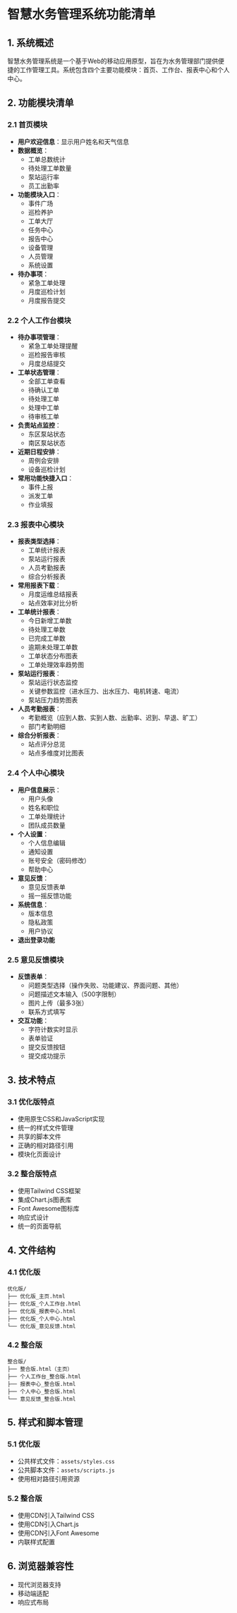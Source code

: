 # 智慧水务管理系统功能清单

## 1. 系统概述
智慧水务管理系统是一个基于Web的移动应用原型，旨在为水务管理部门提供便捷的工作管理工具。系统包含四个主要功能模块：首页、工作台、报表中心和个人中心。

## 2. 功能模块清单

### 2.1 首页模块
- **用户欢迎信息**：显示用户姓名和天气信息
- **数据概览**：
  - 工单总数统计
  - 待处理工单数量
  - 泵站运行率
  - 员工出勤率
- **功能模块入口**：
  - 事件广场
  - 巡检养护
  - 工单大厅
  - 任务中心
  - 报告中心
  - 设备管理
  - 人员管理
  - 系统设置
- **待办事项**：
  - 紧急工单处理
  - 月度巡检计划
  - 月度报告提交

### 2.2 个人工作台模块
- **待办事项管理**：
  - 紧急工单处理提醒
  - 巡检报告审核
  - 月度总结提交
- **工单状态管理**：
  - 全部工单查看
  - 待确认工单
  - 待处理工单
  - 处理中工单
  - 待审核工单
- **负责站点监控**：
  - 东区泵站状态
  - 南区泵站状态
- **近期日程安排**：
  - 周例会安排
  - 设备巡检计划
- **常用功能快捷入口**：
  - 事件上报
  - 派发工单
  - 作业填报

### 2.3 报表中心模块
- **报表类型选择**：
  - 工单统计报表
  - 泵站运行报表
  - 人员考勤报表
  - 综合分析报表
- **常用报表下载**：
  - 月度运维总结报表
  - 站点效率对比分析
- **工单统计报表**：
  - 今日新增工单数
  - 待处理工单数
  - 已完成工单数
  - 逾期未处理工单数
  - 工单状态分布图表
  - 工单处理效率趋势图
- **泵站运行报表**：
  - 泵站运行状态监控
  - 关键参数监控（进水压力、出水压力、电机转速、电流）
  - 泵站压力趋势图表
- **人员考勤报表**：
  - 考勤概览（应到人数、实到人数、出勤率、迟到、早退、旷工）
  - 部门考勤明细
- **综合分析报表**：
  - 站点评分总览
  - 站点多维度对比图表

### 2.4 个人中心模块
- **用户信息展示**：
  - 用户头像
  - 姓名和职位
  - 工单处理统计
  - 团队成员数量
- **个人设置**：
  - 个人信息编辑
  - 通知设置
  - 账号安全（密码修改）
  - 帮助中心
- **意见反馈**：
  - 意见反馈表单
  - 摇一摇反馈功能
- **系统信息**：
  - 版本信息
  - 隐私政策
  - 用户协议
- **退出登录功能**

### 2.5 意见反馈模块
- **反馈表单**：
  - 问题类型选择（操作失败、功能建议、界面问题、其他）
  - 问题描述文本输入（500字限制）
  - 图片上传（最多3张）
  - 联系方式填写
- **交互功能**：
  - 字符计数实时显示
  - 表单验证
  - 提交反馈按钮
  - 提交成功提示

## 3. 技术特点

### 3.1 优化版特点
- 使用原生CSS和JavaScript实现
- 统一的样式文件管理
- 共享的脚本文件
- 正确的相对路径引用
- 模块化页面设计

### 3.2 整合版特点
- 使用Tailwind CSS框架
- 集成Chart.js图表库
- Font Awesome图标库
- 响应式设计
- 统一的页面导航

## 4. 文件结构

### 4.1 优化版
```
优化版/
├── 优化版_主页.html
├── 优化版_个人工作台.html
├── 优化版_报表中心.html
├── 优化版_个人中心.html
└── 优化版_意见反馈.html
```

### 4.2 整合版
```
整合版/
├── 整合版.html（主页）
├── 个人工作台_整合版.html
├── 报表中心_整合版.html
├── 个人中心_整合版.html
└── 意见反馈_整合版.html
```

## 5. 样式和脚本管理

### 5.1 优化版
- 公共样式文件：`assets/styles.css`
- 公共脚本文件：`assets/scripts.js`
- 使用相对路径引用资源

### 5.2 整合版
- 使用CDN引入Tailwind CSS
- 使用CDN引入Chart.js
- 使用CDN引入Font Awesome
- 内联样式配置

## 6. 浏览器兼容性
- 现代浏览器支持
- 移动端适配
- 响应式布局
